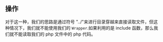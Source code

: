 ## 操作
对于这一种，我们的思路是通过符号 "../"来进行目录穿越来直接读取文件，但这种情况下，我们就不能使用我们的 `Wrapper`.如果利用的是 include 函数，那么我们就不能读取我们的 php 文件中的 php 代码。